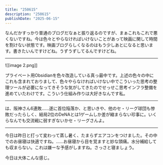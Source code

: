 ```yaml
---
title: "250615"
description: "250615"
publishDate: "2025-06-15"
---
```


なんだかすっかり普通のブログだなぁと振り返るのですが、まぁこれもこれで悪くないですね。今は色々とやらなければいけないことがあって映画に関して時間を割けない状態です。映画ブログらしくなるのはもう少しあとになると思います。書きたいんですけどね。うずうずしてるんですけどね。

---

![[image 2.png]]

プライベート用Obsidianを色々改造している真っ最中です。上述の色々の中にこれも含まれておりまして、色々やらなければいけない中でこういった思考の整理ツールが必要になってきそうな気がしてきたのでせっせこ思考インフラ整備を進めていたわけです。こういう仕組み作りは大好きなんです私。

---

は、阪神さん6連敗……遂に首位陥落か、と思いきや、他のセ・リーグ球団も惨敗だったらしく、結局2位のDeNAとは1ゲームしか差が縮まらない珍事に。いくらなんでも交流戦に弱すぎないかセ・リーグさんよ。

---

今日は昨日と打って変わって蒸し暑く、たまらずエアコンをつけました。その中でのお昼寝は快適ですね。……お昼寝から目を覚ますと妙な頭痛。水分補給しても収まらない。これは嫌ーな予感がしますね。さっさと寝ましょう。

今日は大体こんな感じ。